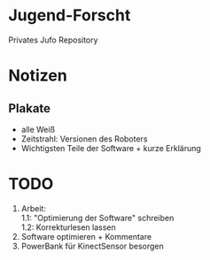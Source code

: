 # Jugend-Forscht
Privates Jufo Repository <br>

# Notizen
## Plakate <br>
 - alle Weiß <br>
 - Zeitstrahl: Versionen des Roboters <br>
 - Wichtigsten Teile der Software + kurze Erklärung <br>

# TODO
1. Arbeit: <br>
	1.1: "Optimierung der Software" schreiben <br>
	1.2: Korrekturlesen lassen <br>
2. Software optimieren + Kommentare <br>
3. PowerBank für KinectSensor besorgen
